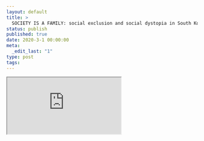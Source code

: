 ```yaml
---
layout: default
title: >
  SOCIETY IS A FAMILY: social exclusion and social dystopia in South Korean films
status: publish
published: true
date: 2020-3-1 00:00:00
meta:
  _edit_last: "1"
type: post
tags:
---
```

<div  id="qrcode"></div>
<div>
<iframe src="https://researchers.mq.edu.au/en/publications/society-is-a-family-social-exclusion-and-social-dystopia-in-south">
</iframe>
</div>

<script type="text/javascript" src="{site.baseurl}/js/qr/qrcode.js"></script>
<script type="text/javascript">
new QRCode(document.getElementById("qrcode"), "https://researchers.mq.edu.au/en/publications/society-is-a-family-social-exclusion-and-social-dystopia-in-south");
</script>
        
